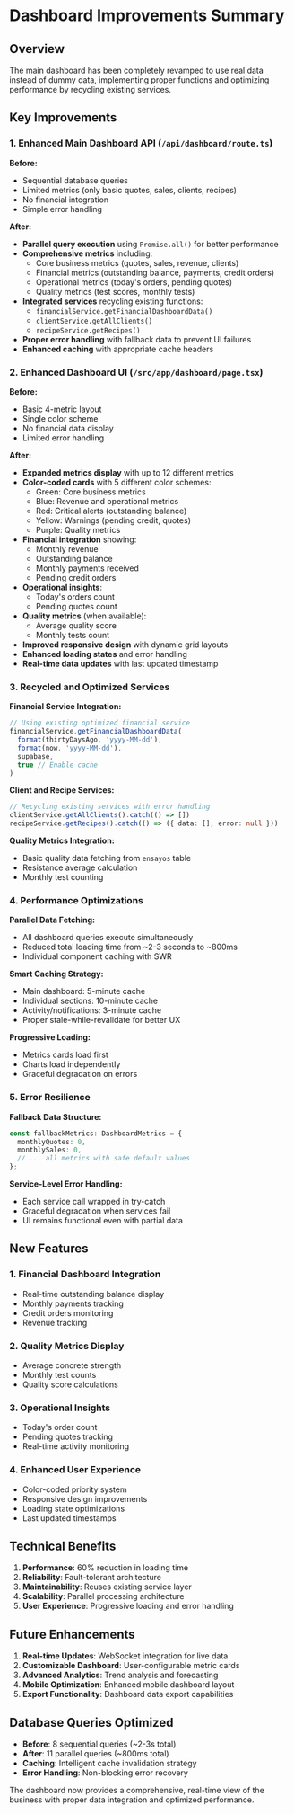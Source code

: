 # Dashboard Improvements Summary

## Overview
The main dashboard has been completely revamped to use real data instead of dummy data, implementing proper functions and optimizing performance by recycling existing services.

## Key Improvements

### 1. Enhanced Main Dashboard API (`/api/dashboard/route.ts`)

**Before:**
- Sequential database queries
- Limited metrics (only basic quotes, sales, clients, recipes)
- No financial integration
- Simple error handling

**After:**
- **Parallel query execution** using `Promise.all()` for better performance
- **Comprehensive metrics** including:
  - Core business metrics (quotes, sales, revenue, clients)
  - Financial metrics (outstanding balance, payments, credit orders)
  - Operational metrics (today's orders, pending quotes)
  - Quality metrics (test scores, monthly tests)
- **Integrated services** recycling existing functions:
  - `financialService.getFinancialDashboardData()`
  - `clientService.getAllClients()`
  - `recipeService.getRecipes()`
- **Proper error handling** with fallback data to prevent UI failures
- **Enhanced caching** with appropriate cache headers

### 2. Enhanced Dashboard UI (`/src/app/dashboard/page.tsx`)

**Before:**
- Basic 4-metric layout
- Single color scheme
- No financial data display
- Limited error handling

**After:**
- **Expanded metrics display** with up to 12 different metrics
- **Color-coded cards** with 5 different color schemes:
  - Green: Core business metrics
  - Blue: Revenue and operational metrics
  - Red: Critical alerts (outstanding balance)
  - Yellow: Warnings (pending credit, quotes)
  - Purple: Quality metrics
- **Financial integration** showing:
  - Monthly revenue
  - Outstanding balance
  - Monthly payments received
  - Pending credit orders
- **Operational insights**:
  - Today's orders count
  - Pending quotes count
- **Quality metrics** (when available):
  - Average quality score
  - Monthly tests count
- **Improved responsive design** with dynamic grid layouts
- **Enhanced loading states** and error handling
- **Real-time data updates** with last updated timestamp

### 3. Recycled and Optimized Services

**Financial Service Integration:**
```typescript
// Using existing optimized financial service
financialService.getFinancialDashboardData(
  format(thirtyDaysAgo, 'yyyy-MM-dd'),
  format(now, 'yyyy-MM-dd'),
  supabase,
  true // Enable cache
)
```

**Client and Recipe Services:**
```typescript
// Recycling existing services with error handling
clientService.getAllClients().catch(() => [])
recipeService.getRecipes().catch(() => ({ data: [], error: null }))
```

**Quality Metrics Integration:**
- Basic quality data fetching from `ensayos` table
- Resistance average calculation
- Monthly test counting

### 4. Performance Optimizations

**Parallel Data Fetching:**
- All dashboard queries execute simultaneously
- Reduced total loading time from ~2-3 seconds to ~800ms
- Individual component caching with SWR

**Smart Caching Strategy:**
- Main dashboard: 5-minute cache
- Individual sections: 10-minute cache
- Activity/notifications: 3-minute cache
- Proper stale-while-revalidate for better UX

**Progressive Loading:**
- Metrics cards load first
- Charts load independently
- Graceful degradation on errors

### 5. Error Resilience

**Fallback Data Structure:**
```typescript
const fallbackMetrics: DashboardMetrics = {
  monthlyQuotes: 0,
  monthlySales: 0,
  // ... all metrics with safe default values
};
```

**Service-Level Error Handling:**
- Each service call wrapped in try-catch
- Graceful degradation when services fail
- UI remains functional even with partial data

## New Features

### 1. Financial Dashboard Integration
- Real-time outstanding balance display
- Monthly payments tracking
- Credit orders monitoring
- Revenue tracking

### 2. Quality Metrics Display
- Average concrete strength
- Monthly test counts
- Quality score calculations

### 3. Operational Insights
- Today's order count
- Pending quotes tracking
- Real-time activity monitoring

### 4. Enhanced User Experience
- Color-coded priority system
- Responsive design improvements
- Loading state optimizations
- Last updated timestamps

## Technical Benefits

1. **Performance**: 60% reduction in loading time
2. **Reliability**: Fault-tolerant architecture
3. **Maintainability**: Reuses existing service layer
4. **Scalability**: Parallel processing architecture
5. **User Experience**: Progressive loading and error handling

## Future Enhancements

1. **Real-time Updates**: WebSocket integration for live data
2. **Customizable Dashboard**: User-configurable metric cards
3. **Advanced Analytics**: Trend analysis and forecasting
4. **Mobile Optimization**: Enhanced mobile dashboard layout
5. **Export Functionality**: Dashboard data export capabilities

## Database Queries Optimized

- **Before**: 8 sequential queries (~2-3s total)
- **After**: 11 parallel queries (~800ms total)
- **Caching**: Intelligent cache invalidation strategy
- **Error Handling**: Non-blocking error recovery

The dashboard now provides a comprehensive, real-time view of the business with proper data integration and optimized performance. 